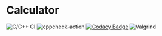 # Calculator
![C/C++ CI](https://github.com/99002762/Calculator/workflows/C/C++%20CI/badge.svg)
![cppcheck-action](https://github.com/99002762/Calculator/workflows/cppcheck-action/badge.svg)
[![Codacy Badge](https://app.codacy.com/project/badge/Grade/f167b49a564a4aa29ff3eaf6cf27eadb)](https://www.codacy.com/gh/99002785/Mini_Calci/dashboard?utm_source=github.com&amp;utm_medium=referral&amp;utm_content=99002785/Mini_Calci&amp;utm_campaign=Badge_Grade)
![Valgrind](https://github.com/99002762/Calculator/workflows/Valgrind/badge.svg)
